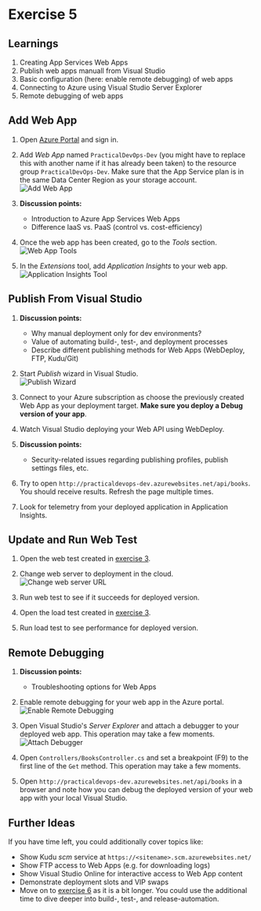 # Exercise 5


## Learnings

1. Creating App Services Web Apps
1. Publish web apps manuall from Visual Studio
1. Basic configuration (here: enable remote debugging) of web apps
1. Connecting to Azure using Visual Studio Server Explorer
1. Remote debugging of web apps


## Add Web App

1. Open [Azure Portal](https://portal.azure.com) and sign in.

1. Add *Web App* named `PracticalDevOps-Dev` (you might have to replace this with another name if it has already been taken) to the resource group `PracticalDevOps-Dev`. Make sure that the App Service plan is in the same Data Center Region as your storage account.<br/>
   ![Add Web App](img/create-web-app.png)

1. **Discussion points:**
   * Introduction to Azure App Services Web Apps
   * Difference IaaS vs. PaaS (control vs. cost-efficiency)

1. Once the web app has been created, go to the *Tools* section.<br/>
   ![Web App Tools](img/web-app-tools.png)
   
1. In the *Extensions* tool, add *Application Insights* to your web app.<br/>
   ![Application Insights Tool](img/web-app-application-insights.png) 


## Publish From Visual Studio

1. **Discussion points:**
   * Why manual deployment only for dev environments?
   * Value of automating build-, test-, and deployment processes
   * Describe different publishing methods for Web Apps (WebDeploy, FTP, Kudu/Git)

1. Start *Publish* wizard in Visual Studio.<br/>
   ![Publish Wizard](img/visual-studio-publish.png)

1. Connect to your Azure subscription as choose the previously created Web App as your deployment target. **Make sure you deploy a Debug version of your app**.

1. Watch Visual Studio deploying your Web API using WebDeploy.

1. **Discussion points:**
   * Security-related issues regarding publishing profiles, publish settings files, etc.

1. Try to open `http://practicaldevops-dev.azurewebsites.net/api/books`. You should receive results. Refresh the page multiple times.

1. Look for telemetry from your deployed application in Application Insights.


## Update and Run Web Test

1. Open the web test created in [exercise 3](exercise03.md).

1. Change web server to deployment in the cloud.<br/>
   ![Change web server URL](img/change-to-cloud-server.png)
   
1. Run web test to see if it succeeds for deployed version.

1. Open the load test created in [exercise 3](exercise03.md).

1. Run load test to see performance for deployed version.


## Remote Debugging

1. **Discussion points:**
   * Troubleshooting options for Web Apps

1. Enable remote debugging for your web app in the Azure portal.<br/>
   ![Enable Remote Debugging](img/enable-remote-debugging.png)

1. Open Visual Studio's *Server Explorer* and attach a debugger to your deployed web app. This operation may take a few moments.<br/>
   ![Attach Debugger](img/attach-debugger-server-explorer.png)

1. Open `Controllers/BooksController.cs` and set a breakpoint (F9) to the first line of the `Get` method. This operation may take a few moments.

1. Open `http://practicaldevops-dev.azurewebsites.net/api/books` in a browser and note how you can debug the deployed version of your web app with your local Visual Studio.

   
## Further Ideas

If you have time left, you could additionally cover topics like:

* Show Kudu *scm* service at `https://<sitename>.scm.azurewebsites.net/`
* Show FTP access to Web Apps (e.g. for downloading logs)
* Show Visual Studio Online for interactive access to Web App content
* Demonstrate deployment slots and VIP swaps
* Move on to [exercise 6](exercise06.md) as it is a bit longer. You could use the additional time to dive deeper into build-, test-, and release-automation.